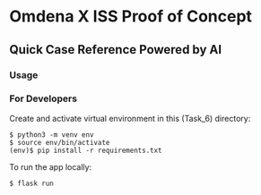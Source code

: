 # Omdena X ISS Proof of Concept

## Quick Case Reference Powered by AI

### Usage

### For Developers
Create and activate virtual environment in this (Task_6) directory:
```
$ python3 -m venv env
$ source env/bin/activate
(env)$ pip install -r requirements.txt
```

To run the app locally:
```
$ flask run
```

